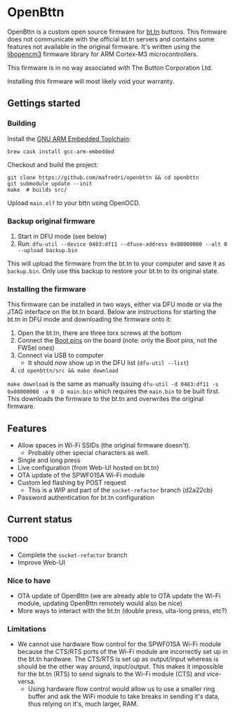 # OpenBttn

OpenBttn is a custom open source firmware for [bt.tn](https://bt.tn) buttons. This firmware does not communicate with the official bt.tn servers and contains some features not available in the original firmware. It's written using the [libopencm3](https://github.com/libopencm3/libopencm3) firmware library for ARM Cortex-M3 microcontrollers.

This firmware is in no way associated with The Button Corporation Ltd.

Installing this firmware will most likely void your warranty.

## Gettings started

### Building

Install the [GNU ARM Embedded Toolchain](https://launchpad.net/gcc-arm-embedded/+download):

```shell
brew cask install gcc-arm-embedded
```

Checkout and build the project:

```shell
git clone https://github.com/mafredri/openbttn && cd openbttn
git submodule update --init
make  # builds src/
```

Upload `main.elf` to your bttn using OpenOCD.

### Backup original firmware

1. Start in DFU mode (see below)
2. Run: `dfu-util --device 0483:df11 --dfuse-address 0x08000000 --alt 0 --upload backup.bin`

This will upload the firmware from the bt.tn to your computer and save it as `backup.bin`. Only use this backup to restore your bt.tn to its original state.

### Installing the firmware

This firmware can be installed in two ways, either via DFU mode or via the JTAG interface on the bt.tn board. Below are instructions for starting the bt.tn in DFU mode and downloading the firmware onto it:

1. Open the bt.tn, there are three torx screws at the bottom
2. Connect the [Boot pins](./resources/bttn-boot-pins.png) on the board (note: only the Boot pins, not the FWSel ones)
3. Connect via USB to computer
    * It should now show up in the DFU list (`dfu-util --list`)
4. `cd openbttn/src && make download`

`make download` is the same as manually issuing `dfu-util -d 0483:df11 -s 0x08000000 -a 0 -D main.bin` which requires the `main.bin` to be built first. This downloads the firmware to the bt.tn and overwrites the original firmware.

## Features

* Allow spaces in Wi-Fi SSIDs (the original firmware doesn't).
    * Probably other special characters as well.
* Single and long press
* Live configuration (from Web-UI hosted on bt.tn)
* OTA update of the SPWF01SA Wi-Fi module
* Custom led flashing by POST request
    * This is a WIP and part of the `socket-refactor` branch (d2a22cb)
* Password authentication for bt.tn configuration

## Current status

### TODO

* Complete the `socket-refactor` branch
* Improve Web-UI

### Nice to have

* OTA update of OpenBttn (we are already able to OTA update the Wi-Fi module, updating OpenBttn remotely would also be nice)
* More ways to interact with the bt.tn (double press, ulta-long press, etc?)

### Limitations

* We cannot use hardware flow control for the SPWF01SA Wi-Fi module because the CTS/RTS ports of the Wi-Fi module are incorrectly set up in the bt.tn hardware. The CTS/RTS is set up as output/input whereas is should be the other way around, input/output. This makes it impossible for the bt.tn (RTS) to send signals to the Wi-Fi module (CTS) and vice-versa.
    * Using hardware flow control would allow us to use a smaller ring buffer and ask the WiFi module to take breaks in sending it's data, thus relying on it's, much larger, RAM.
